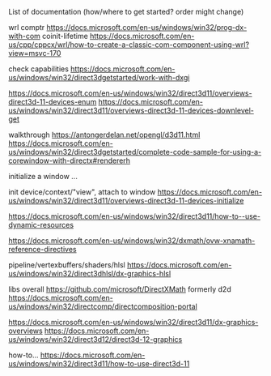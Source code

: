 List of documentation
(how/where to get started? order might change)

wrl comptr
https://docs.microsoft.com/en-us/windows/win32/prog-dx-with-com
coinit-lifetime
https://docs.microsoft.com/en-us/cpp/cppcx/wrl/how-to-create-a-classic-com-component-using-wrl?view=msvc-170

check capabilities
https://docs.microsoft.com/en-us/windows/win32/direct3dgetstarted/work-with-dxgi

https://docs.microsoft.com/en-us/windows/win32/direct3d11/overviews-direct3d-11-devices-enum
https://docs.microsoft.com/en-us/windows/win32/direct3d11/overviews-direct3d-11-devices-downlevel-get

walkthrough
https://antongerdelan.net/opengl/d3d11.html
https://docs.microsoft.com/en-us/windows/win32/direct3dgetstarted/complete-code-sample-for-using-a-corewindow-with-directx#rendererh

initialize a window
...

init device/context/"view", attach to window
https://docs.microsoft.com/en-us/windows/win32/direct3d11/overviews-direct3d-11-devices-initialize

https://docs.microsoft.com/en-us/windows/win32/direct3d11/how-to--use-dynamic-resources

https://docs.microsoft.com/en-us/windows/win32/dxmath/ovw-xnamath-reference-directives

pipeline/vertexbuffers/shaders/hlsl
https://docs.microsoft.com/en-us/windows/win32/direct3dhlsl/dx-graphics-hlsl

libs overall
https://github.com/microsoft/DirectXMath
formerly d2d
https://docs.microsoft.com/en-us/windows/win32/directcomp/directcomposition-portal

https://docs.microsoft.com/en-us/windows/win32/direct3d11/dx-graphics-overviews
https://docs.microsoft.com/en-us/windows/win32/direct3d12/direct3d-12-graphics

how-to...
https://docs.microsoft.com/en-us/windows/win32/direct3d11/how-to-use-direct3d-11
